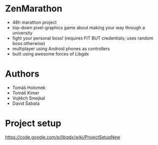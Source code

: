 ZenMarathon
===========

- 48h marathon project
- top-down pixel-graphics game about making your way through a university
- fight your personal boss! (requires FIT BUT credentials; uses random boss otherwise)
- multiplayer using Android phones as controllers
- built using awesome forces of Libgdx


Authors
=======
- Tomáš Holomek
- Tomáš Kimer
- Vojtěch Smejkal
- David Šabata


Project setup
==================

https://code.google.com/p/libgdx/wiki/ProjectSetupNew
